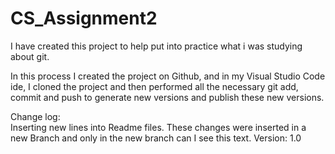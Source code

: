 # CS_Assignment2

I have created this project to help put into practice what i was studying about git.

In this process I created the project on Github, and in my Visual Studio Code ide, I cloned the project and then performed all the necessary git add, commit and push to generate new versions and publish these new versions.



Change log:  
Inserting new lines into Readme files.
These changes were inserted in a new Branch and only in the new branch can I see this text.
Version: 1.0



